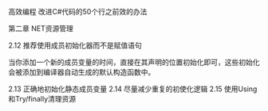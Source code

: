 高效编程 改进C#代码的50个行之前效的办法

第二章 NET资源管理

2.12 推荐使用成员初始化器而不是赋值语句

当你添加一个新的成员变量的时间，直接在其声明的位置初始化即可，这些初始化会被添加到编译器自动生成的默认构造函数中。

2.13 正确地初始化静态成员变量
2.14 尽量减少重复的初使化逻辑
2.15 使用Using和Try/finally清理资源